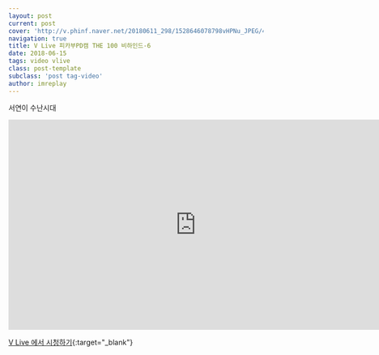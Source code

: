 ```yaml
---
layout: post
current: post
cover: 'http://v.phinf.naver.net/20180611_298/1528646078798vHPNu_JPEG/4687f6ec-6cc6-11e8-8975-28b4484d608c_09.jpg'
navigation: true
title: V Live 피카부PD캠 THE 100 비하인드-6
date: 2018-06-15
tags: video vlive
class: post-template
subclass: 'post tag-video'
author: imreplay
---
```


서연이 수난시대

<iframe src='https://www.vlive.tv/embed/75107?autoPlay=false' frameborder='no' scrolling='no' marginwidth='0' marginheight='0' WIDTH='740' HEIGHT='416' allowfullscreen></iframe>

[V Live 에서 시청하기](https://www.vlive.tv/video/75107){:target="_blank"}
